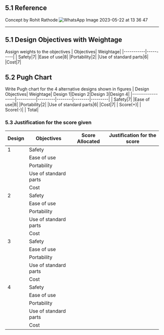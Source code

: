 ## 5.1 Reference
  Concept by Rohit Rathode
![WhatsApp Image 2023-05-22 at 13 36 47](https://github.com/CEER-C/C12/assets/132896088/be0686fe-15bc-4708-b516-16667ce53c8d)
***

## 5.1 Design Objectives with Weightage
Assign weights to the objectives
| Objectives| Weightage|
|-----------|----------|
| Safety|7|
|Ease of use|8|
|Portability|2|
|Use of standard parts|6|
|Cost|7|


## 5.2 Pugh Chart
Write Pugh chart for the 4 alternative designs shown in figures
| Design Objectives| Weightage| Design 1|Design 2|Design 3|Design 4|
|------------------|----------|---------|--------|--------|---------|
| Safety|7|
|Ease of use|8|
|Portability|2|
|Use of standard parts|6|
|Cost|7|
 | Score(+)|
 | Score(-)|
| Total|

### 5.3 Justification for the score given
|Design| Objectives| Score Allocated| Justification for the score|
|------|-----------|----------------|-----------------------------|
|1|Safety|
| | Ease of use|
|  |Portability|
| |Use of standard parts|
| | Cost|
|2|Safety|
| | Ease of use|
|  |Portability|
| |Use of standard parts|
| | Cost|
|3|Safety|
| | Ease of use|
|  |Portability|
| |Use of standard parts|
| | Cost|
|4|Safety|
| | Ease of use|
|  |Portability|
| |Use of standard parts|
| | Cost|